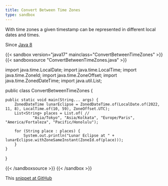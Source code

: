 ```yaml
---
title: Convert Between Time Zones
type: sandbox
---
```


With time zones a given timestamp can be represented in different local dates
 and times.

Since [Java 8](/jdk/8/)

{{< sandbox version="java17" mainclass="ConvertBetweenTimeZones" >}}
{{< sandboxsource "ConvertBetweenTimeZones.java" >}}

import java.time.LocalDate;
import java.time.LocalTime;
import java.time.ZoneId;
import java.time.ZoneOffset;
import java.time.ZonedDateTime;
import java.util.List;

public class ConvertBetweenTimeZones {

	public static void main(String... args) {
		ZonedDateTime lunarEclipse = ZonedDateTime.of(LocalDate.of(2022, 11, 8), LocalTime.of(10, 59), ZoneOffset.UTC);
		List<String> places = List.of( //
				"Asia/Tokyo", "Asia/Kolkata", "Europe/Paris", "America/Fortaleza", "Pacific/Honolulu");

		for (String place : places) {
			System.out.println("Lunar Eclipse at " + lunarEclipse.withZoneSameInstant(ZoneId.of(place)));
		}
	}

}

{{< /sandboxsource >}}
{{< /sandbox >}}

This [snippet at GitHub](https://github.com/marchof/io.javaalmanac.snippets/tree/master/src/main/java/io/javaalmanac/snippets/time/ConvertBetweenTimeZones.java)

